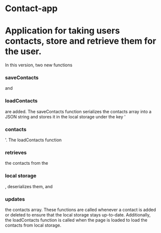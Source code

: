 # Contact-app
# Application for taking users contacts, store and retrieve them for the user.

In this version, two new functions <h3>saveContacts</h3> and <h3>loadContacts</h3> are added. The saveContacts function serializes the contacts array into a JSON string and stores it in the local storage under the key '<h3>contacts</h3>'.
 The loadContacts function <h3>retrieves</h3> the contacts from the <h3>local storage</h3>, deserializes them, and <h3>updates</h3> the contacts array. These functions are called whenever a contact is added or deleted to ensure that the local storage stays up-to-date. Additionally, the loadContacts function is called when the page is loaded to load the contacts from local storage.